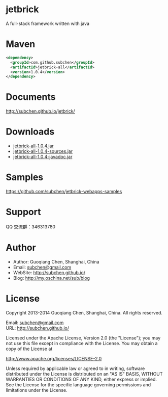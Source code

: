 jetbrick
============

A full-stack framework written with java


Maven
==============

```xml
<dependency>
  <groupId>com.github.subchen</groupId>
  <artifactId>jetbrick-all</artifactId>
  <version>1.0.4</version>
</dependency>
```


Documents
=============

http://subchen.github.io/jetbrick/


Downloads
==============

* [jetbrick-all-1.0.4.jar](http://search.maven.org/remotecontent?filepath=com/github/subchen/jetbrick-all/1.0.4/jetbrick-all-1.0.4.jar)
* [jetbrick-all-1.0.4-sources.jar](http://search.maven.org/remotecontent?filepath=com/github/subchen/jetbrick-all/1.0.4/jetbrick-all-1.0.4-sources.jar)
* [jetbrick-all-1.0.4-javadoc.jar](http://search.maven.org/remotecontent?filepath=com/github/subchen/jetbrick-all/1.0.4/jetbrick-all-1.0.4-javadoc.jar)

Samples
===============

https://github.com/subchen/jetbrick-webapps-samples

Support
=================

QQ 交流群：346313780


Author
=============

* Author: Guoqiang Chen, Shanghai, China
* Email: subchen@gmail.com
* WebSite: http://subchen.github.io/
* Blog: http://my.oschina.net/sub/blog


License
==============

Copyright 2013-2014 Guoqiang Chen, Shanghai, China. All rights reserved.

Email: subchen@gmail.com  
URL: http://subchen.github.io/

Licensed under the Apache License, Version 2.0 (the "License");
you may not use this file except in compliance with the License.
You may obtain a copy of the License at

   http://www.apache.org/licenses/LICENSE-2.0

Unless required by applicable law or agreed to in writing, software
distributed under the License is distributed on an "AS IS" BASIS,
WITHOUT WARRANTIES OR CONDITIONS OF ANY KIND, either express or implied.
See the License for the specific language governing permissions and
limitations under the License.



